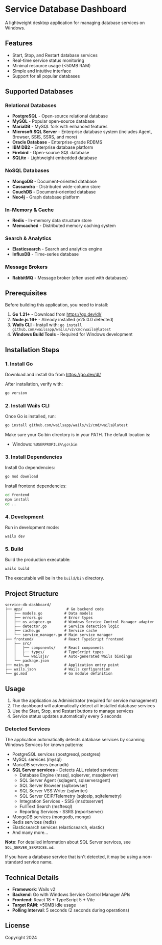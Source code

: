 # Service Database Dashboard

A lightweight desktop application for managing database services on Windows.

## Features

- Start, Stop, and Restart database services
- Real-time service status monitoring
- Minimal resource usage (<50MB RAM)
- Simple and intuitive interface
- Support for all popular databases

## Supported Databases

### Relational Databases
- **PostgreSQL** - Open-source relational database
- **MySQL** - Popular open-source database
- **MariaDB** - MySQL fork with enhanced features
- **Microsoft SQL Server** - Enterprise database system (includes Agent, Browser, SSIS, SSRS, and more)
- **Oracle Database** - Enterprise-grade RDBMS
- **IBM DB2** - Enterprise database platform
- **Firebird** - Open-source SQL database
- **SQLite** - Lightweight embedded database

### NoSQL Databases
- **MongoDB** - Document-oriented database
- **Cassandra** - Distributed wide-column store
- **CouchDB** - Document-oriented database
- **Neo4j** - Graph database platform

### In-Memory & Cache
- **Redis** - In-memory data structure store
- **Memcached** - Distributed memory caching system

### Search & Analytics
- **Elasticsearch** - Search and analytics engine
- **InfluxDB** - Time-series database

### Message Brokers
- **RabbitMQ** - Message broker (often used with databases)

## Prerequisites

Before building this application, you need to install:

1. **Go 1.21+** - Download from https://go.dev/dl/
2. **Node.js 16+** - Already installed (v25.0.0 detected)
3. **Wails CLI** - Install with: `go install github.com/wailsapp/wails/v2/cmd/wails@latest`
4. **Windows Build Tools** - Required for Windows development

## Installation Steps

### 1. Install Go

Download and install Go from https://go.dev/dl/

After installation, verify with:

```bash
go version
```

### 2. Install Wails CLI

Once Go is installed, run:

```bash
go install github.com/wailsapp/wails/v2/cmd/wails@latest
```

Make sure your Go bin directory is in your PATH. The default location is:

- Windows: `%USERPROFILE%\go\bin`

### 3. Install Dependencies

Install Go dependencies:

```bash
go mod download
```

Install frontend dependencies:

```bash
cd frontend
npm install
cd ..
```

### 4. Development

Run in development mode:

```bash
wails dev
```

### 5. Build

Build the production executable:

```bash
wails build
```

The executable will be in the `build/bin` directory.

## Project Structure

```
service-db-dashboard/
├── app/                    # Go backend code
│   ├── models.go          # Data models
│   ├── errors.go          # Error types
│   ├── os_adapter.go      # Windows Service Control Manager adapter
│   ├── detector.go        # Service detection logic
│   ├── cache.go           # Service cache
│   └── service_manager.go # Main service manager
├── frontend/              # React TypeScript frontend
│   ├── src/
│   │   ├── components/    # React components
│   │   ├── types/         # TypeScript types
│   │   └── wailsjs/       # Auto-generated Wails bindings
│   └── package.json
├── main.go                # Application entry point
├── wails.json             # Wails configuration
└── go.mod                 # Go module definition
```

## Usage

1. Run the application as Administrator (required for service management)
2. The dashboard will automatically detect all installed database services
3. Use the Start, Stop, and Restart buttons to manage services
4. Service status updates automatically every 5 seconds

### Detected Services

The application automatically detects database services by scanning Windows Services for known patterns:
- PostgreSQL services (postgresql, postgres)
- MySQL services (mysql)
- MariaDB services (mariadb)
- **SQL Server services** - Detects ALL related services:
  - Database Engine (mssql, sqlserver, mssqlserver)
  - SQL Server Agent (sqlagent, sqlserveragent)
  - SQL Server Browser (sqlbrowser)
  - SQL Server VSS Writer (sqlwriter)
  - SQL Server CEIP/Telemetry (sqlceip, sqltelemetry)
  - Integration Services - SSIS (msdtsserver)
  - FullText Search (msftesql)
  - Reporting Services - SSRS (reportserver)
- MongoDB services (mongodb, mongo)
- Redis services (redis)
- Elasticsearch services (elasticsearch, elastic)
- And many more...

**Note:** For detailed information about SQL Server services, see `SQL_SERVER_SERVICES.md`.

If you have a database service that isn't detected, it may be using a non-standard service name.

## Technical Details

- **Framework**: Wails v2
- **Backend**: Go with Windows Service Control Manager APIs
- **Frontend**: React 18 + TypeScript 5 + Vite
- **Target RAM**: <50MB idle usage
- **Polling Interval**: 5 seconds (2 seconds during operations)

## License

Copyright 2024
